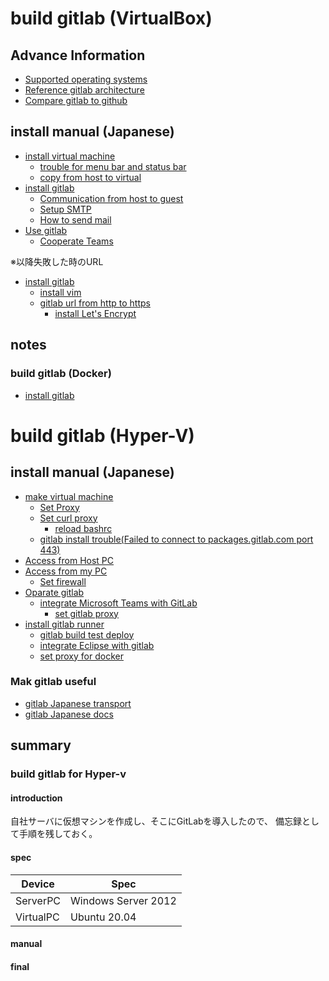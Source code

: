# build gitlab (VirtualBox)

## Advance Information
- [Supported operating systems](https://docs.gitlab.com/ee/administration/package_information/supported_os.html)
- [Reference gitlab architecture](https://docs.gitlab.com/ee/administration/reference_architectures/1k_users.html)
- [Compare gitlab to github](https://www.gitlab.jp/devops-tools/github-vs-gitlab.html)

## install manual (Japanese)
- [install virtual machine](https://qiita.com/HirMtsd/items/225c20b77a7cd5194834)
  - [trouble for menu bar and status bar](https://qiita.com/baggio/items/ec7ab5e4bac774c11686)
  - [copy from host to virtual](https://onoredekaiketsu.com/copy-and-paste-with-virtualbox/)
- [install gitlab](https://www.gitlab.jp/install/#ubuntu)
  - [Communication from host to guest](https://qiita.com/zaburo/items/e446f8655a7a28a93d58)
  - [Setup SMTP](https://docs.gitlab.com/omnibus/settings/smtp.html)
  - [How to send mail](http://x68000.q-e-d.net/~68user/unix/pickup?sendmail)
- [Use gitlab](https://tracpath.com/works/development/learn-gitlab-tutorial-for-beginners/#:~:text=%E3%83%AC%E3%83%83%E3%82%B9%E3%83%B3%EF%BC%92%EF%BC%8E%E7%99%BB%E9%8C%B2%E3%81%A8%E6%9C%80%E5%88%9D%E3%81%AE%E3%83%97%E3%83%AD%E3%82%B8%E3%82%A7%E3%82%AF%E3%83%88%E4%BD%9C%E6%88%90%201%20%E3%81%BE%E3%81%9A%E3%80%81GitLab%E3%81%AE%E7%99%BB%E9%8C%B2%E3%83%9A%E3%83%BC%E3%82%B8%E3%81%AB%E3%82%A2%E3%82%AF%E3%82%BB%E3%82%B9%E3%81%97%E3%81%BE%E3%81%99%E3%80%82...%202%20%E5%BF%85%E8%A6%81%E3%81%AA%E6%83%85%E5%A0%B1%E3%82%92%E5%85%A5%E5%8A%9B%E3%81%97%E3%81%A6%E3%81%84%E3%81%8D%E3%81%BE%E3%81%99%E3%80%82...%203%20%E5%85%A5%E5%8A%9B%E3%81%97%E3%81%9F%E3%82%89%E3%80%8CRegister%E3%80%8D%E3%82%92%E6%8A%BC%E3%81%97%E3%81%A6%E3%81%8F%E3%81%A0%E3%81%95%E3%81%84%E3%80%82...%204,...%209%20%E3%83%88%E3%83%83%E3%83%97%E3%83%9A%E3%83%BC%E3%82%B8%E3%81%AB%E6%88%BB%E3%82%8B%E3%81%A8%E3%80%81%E3%83%A1%E3%83%8B%E3%83%A5%E3%83%BC%E3%83%90%E3%83%BC%E3%81%8C%E6%97%A5%E6%9C%AC%E8%AA%9E%E5%8C%96%E3%81%95%E3%82%8C%E3%81%A6%E3%81%84%E3%82%8B%E3%81%A8%E6%80%9D%E3%81%84%20...%2010%20%E3%81%A7%E3%81%AF%E3%80%81%E5%BC%95%E3%81%8D%E7%B6%9A%E3%81%8D%E3%83%97%E3%83%AD%E3%82%B8%E3%82%A7%E3%82%AF%E3%83%88%E3%81%AE%E4%BD%9C%E6%88%90%E3%81%AB%E7%A7%BB%E3%81%A3%E3%81%A6%E3%81%84%E3%81%8D%E3%81%BE%E3%81%99%E3%80%82...%20%E3%81%9D%E3%81%AE%E4%BB%96%E3%81%AE%E3%82%A2%E3%82%A4%E3%83%86%E3%83%A0...%20)
  - [Cooperate Teams](https://zenn.dev/fijii_rin/articles/fda30f4ae04f42)

※以降失敗した時のURL
- [install gitlab](https://tutorialcrawler.com/ubuntu-debian/ubuntu-20-04%e3%81%abgitlab%e3%82%92%e3%82%a4%e3%83%b3%e3%82%b9%e3%83%88%e3%83%bc%e3%83%ab%e3%81%97%e3%81%a6%e6%a7%8b%e6%88%90%e3%81%99%e3%82%8b%e6%96%b9%e6%b3%95/)
  - [install vim](https://qiita.com/tommy_g/items/3ad4b26ccb4893f2760e)
  - [gitlab url from http to https](https://qiita.com/yuuAn/items/09a434d3f6cffa31101e#fn2)
    - [install Let's Encrypt](https://qiita.com/daiki44/items/a3616390f277722b97e0)


## notes
### build gitlab (Docker)
- [install gitlab](https://qiita.com/ryuichi1208/items/1c08523b0ef34d05026f)

# build gitlab (Hyper-V)
## install manual (Japanese)
- [make virtual machine](https://mat0401.info/blog/hyperv-ubuntuserver/)
  - [Set Proxy](https://qiita.com/daichi-ishida/items/b77c151067427806ede5)
  - [Set curl proxy](https://qiita.com/tkj/items/c6dad4efc0dff4fecd93)
    - [reload bashrc](https://www.itmedia.co.jp/help/tips/linux/l0450.html)
  - [gitlab install trouble(Failed to connect to packages.gitlab.com port 443)](https://forum.gitlab.com/t/problem-installing-latest-version-on-ubuntu-20-04/43621/6)
- [Access from Host PC](https://qiita.com/takiru/items/97215e52d8a9525f76c7)
- [Access from my PC](https://kagasu.hatenablog.com/entry/2018/01/29/184205)
  - [Set firewall](https://knowledge.support.sony.jp/electronics/support/articles/S1206270039326) 
- [Oparate gitlab](https://qiita.com/mikoski01/items/7a7795a8a1e98d9ba6d9)
  - [integrate Microsoft Teams with GitLab](https://docs.gitlab.com/ee/user/project/integrations/microsoft_teams.html)
    - [set gitlab proxy](https://qiita.com/nmatayoshi/items/533a93a5d97de18c9e5a)
- [install gitlab runner](https://qiita.com/sky_jokerxx/items/2a264a0194a5cbc7bd12)
  - [gitlab build test deploy](https://qiita.com/bremen/items/f47f383b9931a840a25c)
  - [integrate Eclipse with gitlab](https://qiita.com/neruneruo/items/eefc650ede2bb5efff87)
  - [set proxy for docker](https://qiita.com/Takahiro-Suzuki/items/ceecceb3b7e7f7a49e92)
### Mak gitlab useful
- [gitlab Japanese transport](https://getech-lab.toniemon.com/gitlab-japanese-setting/)
- [gitlab Japanese docs](https://gitlab-docs.creationline.com/ee/user/group/roadmap/)

## summary
### build gitlab for Hyper-v
#### introduction
自社サーバに仮想マシンを作成し、そこにGitLabを導入したので、
備忘録として手順を残しておく。
#### spec
|  Device  |  Spec  |
| ---- | ---- |
|  ServerPC  |  Windows Server 2012  |
|  VirtualPC  |  Ubuntu 20.04  |
#### manual
#### final

